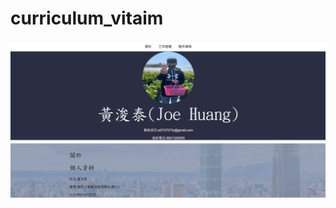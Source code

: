 # curriculum_vitaim
![image](https://github.com/a0737073z/curriculum_vitae/blob/master/%E5%80%8B%E4%BA%BA%E7%B0%A1%E6%AD%B7.png)
